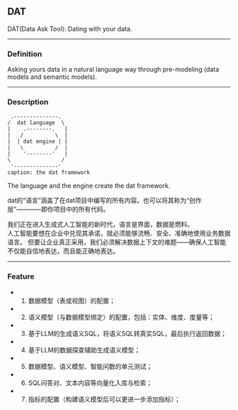 ## DAT

DAT(Data Ask Tool): Dating with your data.


---


### Definition

Asking yours data in a natural language way through pre-modeling (data models and semantic models).


---


### Description

```
 .--------------.
/  dat language  \
|    .--------.   |
|   /          \  |
|  | dat engine | |
|   \          /  |
|    '--------'   |
\                /
 '--------------'
caption: the dat framework
```

The language and the engine create the dat framework.

dat的“语言”涵盖了在dat项目中编写的所有内容。也可以将其称为“创作层”————即你项目中的所有代码。

我们正在进入生成式人工智能的新时代，语言是界面，数据是燃料。  
人工智能要想在企业中兑现其承诺，就必须能够流畅、安全、准确地使用业务数据语言。
但要让企业真正采用，我们必须解决数据上下文的难题——确保人工智能不仅能自信地表达，而且能正确地表达。


---


### Feature

- 1. 数据模型（表或视图）的配置；
- 2. 语义模型（与数据模型绑定）的配置，包括：实体、维度、度量等；
- 3. 基于LLM的生成语义SQL，将语义SQL转真实SQL，最后执行返回数据；
- 4. 基于LLM的数据探查辅助生成语义模型；
- 5. 数据模型、语义模型、智能问数的单元测试；
- 6. SQL问答对、文本内容等向量化入库与检索；
- 7. 指标的配置（构建语义模型后可以更进一步添加指标）；

